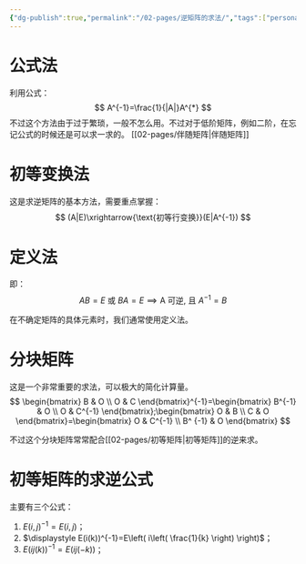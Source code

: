 ```yaml
---
{"dg-publish":true,"permalink":"/02-pages/逆矩阵的求法/","tags":["personal/blog","线性代数/矩阵"]}
---
```


# 公式法
利用公式：
$$
A^{-1}=\frac{1}{|A|}A^{*}
$$
不过这个方法由于过于繁琐，一般不怎么用。不过对于低阶矩阵，例如二阶，在忘记公式的时候还是可以求一求的。
[[02-pages/伴随矩阵\|伴随矩阵]]
# 初等变换法
这是求逆矩阵的基本方法，需要重点掌握：
$$
(A|E)\xrightarrow{\text{初等行变换}}(E|A^{-1})
$$

# 定义法
即：
$$
AB=E \text{ 或 } BA=E\implies \text{A 可逆, 且 } A^{-1}=B
$$

在不确定矩阵的具体元素时，我们通常使用定义法。

# 分块矩阵
这是一个非常重要的求法，可以极大的简化计算量。
$$
\begin{bmatrix}
B & O \\
O & C
\end{bmatrix}^{-1}=\begin{bmatrix}
B^{-1} & O \\
O & C^{-1}
\end{bmatrix};\begin{bmatrix}
O & B \\
C & O
\end{bmatrix}=\begin{bmatrix}
O & C^{-1} \\
B^ {-1} & O
\end{bmatrix}
$$

不过这个分块矩阵常常配合[[02-pages/初等矩阵\|初等矩阵]]的逆来求。

# 初等矩阵的求逆公式
主要有三个公式：
1. $\displaystyle E(i,j)^{-1}=E(i,j)$；
2. $\displaystyle E(i(k))^{-1}=E\left( i\left( \frac{1}{k} \right) \right)$；
3. $\displaystyle E(ij(k))^{-1}=E(ij(-k))$；

